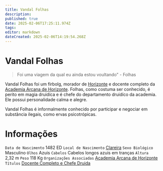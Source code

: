 ```yaml
---
title: Vandal Folhas
description: 
published: true
date: 2025-02-06T17:25:11.974Z
tags: 
editor: markdown
dateCreated: 2025-02-06T14:19:54.268Z
---
```


# Vandal Folhas

> Foi uma viagem da qual eu ainda estou voultando" - Folhas

Vandal Folhas foi um firbolg, morador de [Horizonte](/lugares/plano-material/drafeon/sul-de-drafeon/horizonte) e docente completo da [Academia Arcana de Horizonte](/faccoes/nacoes/imperio-dragao/academia-arcana-de-horizonte). Folhas, como costuma ser conhecido, é perito em magia druidíca e é chefe do departamento druidíco da academia. Ele possui personalidade calma e alegre.

Vandal Folhas é informalmente conhecido por participar e negociar em substância ilegais, como ervas psicotrópicas.

# Informações
`Data de Nascimento` 1482 ED
`Local de Nascimento` [Clareira](/lugares/plano-material/drafeon/sudoeste-de-drafeon/clareira)
`Sexo Biológico` Masculino
`Olhos` Azuis
`Cabelos` Cabelos longos azuis em tranças
`Altura` 2,32 m
`Peso` 118 Kg
`Organizações Associadas` [Academia Arcana de Horizonte](/faccoes/nacoes/imperio-dragao/academia-arcana-de-horizonte)
`Títulos` [Docente Completo e Chefe Druida](/rankings-e-titulos/academia-arcana-de-horizonte)